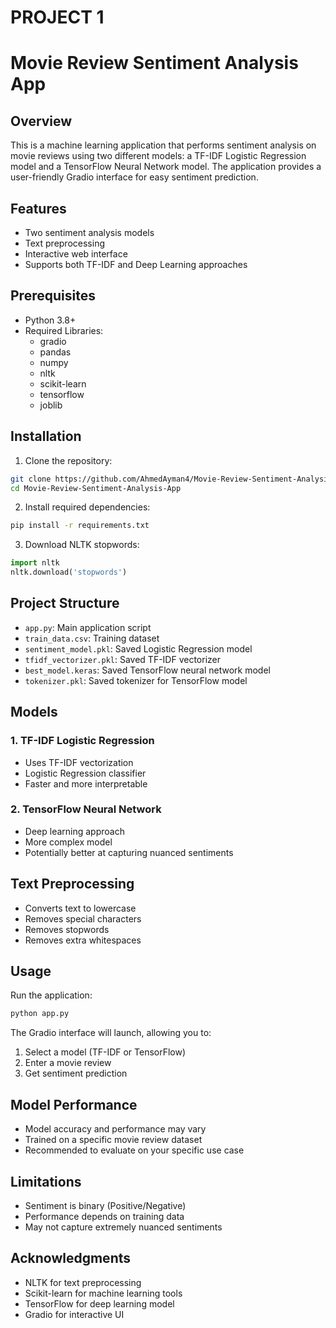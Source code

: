 # PROJECT 1
# Movie Review Sentiment Analysis App

## Overview
This is a machine learning application that performs sentiment analysis on movie reviews using two different models: a TF-IDF Logistic Regression model and a TensorFlow Neural Network model. The application provides a user-friendly Gradio interface for easy sentiment prediction.

## Features
- Two sentiment analysis models
- Text preprocessing
- Interactive web interface
- Supports both TF-IDF and Deep Learning approaches

## Prerequisites
- Python 3.8+
- Required Libraries:
  - gradio
  - pandas
  - numpy
  - nltk
  - scikit-learn
  - tensorflow
  - joblib

## Installation

1. Clone the repository:
```bash
git clone https://github.com/AhmedAyman4/Movie-Review-Sentiment-Analysis-App.git
cd Movie-Review-Sentiment-Analysis-App
```

2. Install required dependencies:
```bash
pip install -r requirements.txt
```

3. Download NLTK stopwords:
```python
import nltk
nltk.download('stopwords')
```

## Project Structure
- `app.py`: Main application script
- `train_data.csv`: Training dataset
- `sentiment_model.pkl`: Saved Logistic Regression model
- `tfidf_vectorizer.pkl`: Saved TF-IDF vectorizer
- `best_model.keras`: Saved TensorFlow neural network model
- `tokenizer.pkl`: Saved tokenizer for TensorFlow model

## Models
### 1. TF-IDF Logistic Regression
- Uses TF-IDF vectorization
- Logistic Regression classifier
- Faster and more interpretable

### 2. TensorFlow Neural Network
- Deep learning approach
- More complex model
- Potentially better at capturing nuanced sentiments

## Text Preprocessing
- Converts text to lowercase
- Removes special characters
- Removes stopwords
- Removes extra whitespaces

## Usage
Run the application:
```bash
python app.py
```

The Gradio interface will launch, allowing you to:
1. Select a model (TF-IDF or TensorFlow)
2. Enter a movie review
3. Get sentiment prediction

## Model Performance
- Model accuracy and performance may vary
- Trained on a specific movie review dataset
- Recommended to evaluate on your specific use case

## Limitations
- Sentiment is binary (Positive/Negative)
- Performance depends on training data
- May not capture extremely nuanced sentiments

## Acknowledgments
- NLTK for text preprocessing
- Scikit-learn for machine learning tools
- TensorFlow for deep learning model
- Gradio for interactive UI
